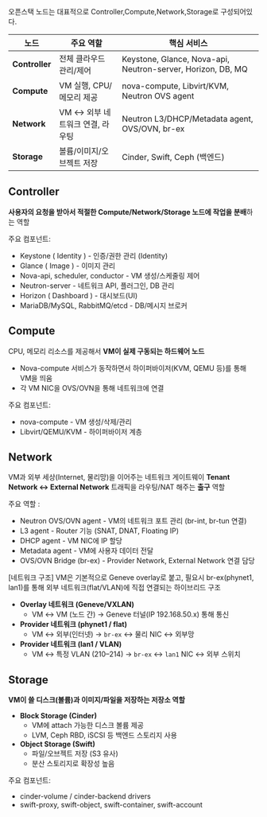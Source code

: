 오픈스택 노드는 대표적으로 Controller,Compute,Network,Storage로 구성되어있다.

| 노드             | 주요 역할                | 핵심 서비스                                                      |
| -------------- | -------------------- | ----------------------------------------------------------- |
| **Controller** | 전체 클라우드 관리/제어        | Keystone, Glance, Nova-api, Neutron-server, Horizon, DB, MQ |
| **Compute**    | VM 실행, CPU/메모리 제공    | nova-compute, Libvirt/KVM, Neutron OVS agent                |
| **Network**    | VM ↔ 외부 네트워크 연결, 라우팅 | Neutron L3/DHCP/Metadata agent, OVS/OVN, br-ex              |
| **Storage**    | 볼륨/이미지/오브젝트 저장       | Cinder, Swift, Ceph (백엔드)                                   |
## Controller
**사용자의 요청을 받아서 적절한 Compute/Network/Storage 노드에 작업을 분배**하는 역할

주요 컴포넌트:
- Keystone ( Identity ) - 인증/권한 관리 (Identity)
- Glance ( Image ) - 이미지 관리
- Nova-api, scheduler, conductor - VM 생성/스케줄링 제어
- Neutron-server - 네트워크 API, 플러그인, DB 관리
- Horizon ( Dashboard ) - 대시보드(UI)
- MariaDB/MySQL, RabbitMQ/etcd - DB/메시지 브로커

## Compute
CPU, 메모리 리소스를 제공해서 **VM이 실제 구동되는 하드웨어 노드**
- Nova-compute 서비스가 동작하면서 하이퍼바이저(KVM, QEMU 등)를 통해 VM을 띄움
- 각 VM NIC을 OVS/OVN을 통해 네트워크에 연결

주요 컴포넌트:
- nova-compute - VM 생성/삭제/관리
- Libvirt/QEMU/KVM - 하이퍼바이저 계층

## Network
VM과 외부 세상(Internet, 물리망)을 이어주는 네트워크 게이트웨이
**Tenant Network ↔ External Network** 트래픽을 라우팅/NAT 해주는 **출구** 역할

주요 역할 :
- Neutron OVS/OVN agent - VM의 네트워크 포트 관리 (br-int, br-tun 연결)
- L3 agent - Router 기능 (SNAT, DNAT, Floating IP)
- DHCP agent - VM NIC에 IP 할당
- Metadata agent - VM에 사용자 데이터 전달
- OVS/OVN Bridge (br-ex) - Provider Network, External Network 연결 담당

[네트워크 구조]
VM은 기본적으로 Geneve overlay로 붙고, 필요시 br-ex(phynet1, lan1)를 통해 외부 네트워크(flat/VLAN)에 직접 연결되는 하이브리드 구조

- **Overlay 네트워크 (Geneve/VXLAN)**
    - VM ↔ VM (노드 간) → Geneve 터널(IP 192.168.50.x) 통해 통신
- **Provider 네트워크 (phynet1 / flat)**
    - VM ↔ 외부(인터넷) → `br-ex` ↔ 물리 NIC ↔ 외부망
- **Provider 네트워크 (lan1 / VLAN)**
    - VM ↔ 특정 VLAN (210–214) → `br-ex` ↔ `lan1` NIC ↔ 외부 스위치


## Storage
**VM이 쓸 디스크(볼륨)과 이미지/파일을 저장하는 저장소 역할**

- **Block Storage (Cinder)**
    - VM에 attach 가능한 디스크 볼륨 제공
    - LVM, Ceph RBD, iSCSI 등 백엔드 스토리지 사용
- **Object Storage (Swift)**
    - 파일/오브젝트 저장 (S3 유사)
    - 분산 스토리지로 확장성 높음

주요 컴포넌트:
- cinder-volume / cinder-backend drivers
- swift-proxy, swift-object, swift-container, swift-account